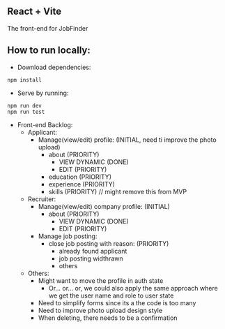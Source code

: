 ## React + Vite

The front-end for JobFinder

## How to run locally:

- Download dependencies:
```
npm install
```

- Serve by running:
```
npm run dev
npm run test
```

- Front-end Backlog:
    - Applicant:
        - Manage(view/edit) profile: (INITIAL, need ti improve the photo upload)
            - about (PRIORITY)
                - VIEW DYNAMIC (DONE)
                - EDIT (PRIORITY)
            - education (PRIORITY)
            - experience (PRIORITY)
            - skills (PRIORITY) // might remove this from MVP
    - Recruiter:
        - Manage(view/edit) company profile: (INITIAL)
            - about (PRIORITY)
                - VIEW DYNAMIC (DONE)
                - EDIT (PRIORITY)
        - Manage job posting: 
            - close job posting with reason: (PRIORITY)
                - already found applicant
                - job posting widthrawn
                - others
    - Others:
        - Might want to move the profile in auth state
            - Or... or... or, we could also apply the same approach where we get the user name and role to user state
        - Need to simplify forms since its a the code is too many
        - Need to improve photo upload design style
        - When deleting, there needs to be a confirmation
    